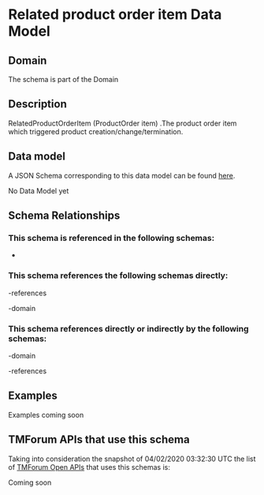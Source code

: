# Related product order item Data Model

## Domain

The  schema is part of the  Domain

## Description

RelatedProductOrderItem (ProductOrder item) .The product order item which triggered product creation/change/termination.

## Data model

A JSON Schema corresponding to this data model can be found
[here](https://github.com/tmforum-rand/schemas/blob/candidates/Product/RelatedProductOrderItem.schema.json).

No Data Model yet

## Schema Relationships

### This schema is referenced in the following schemas:

-

### This schema references the following schemas directly:

-references

-domain

### This schema references directly or indirectly by the following schemas:

-domain

-references



## Examples

Examples coming soon

## TMForum APIs that use this schema

Taking into consideration the snapshot of 04/02/2020 03:32:30 UTC the list of [TMForum Open APIs](https://www.tmforum.org/open-apis/) that uses this schemas is:

Coming soon